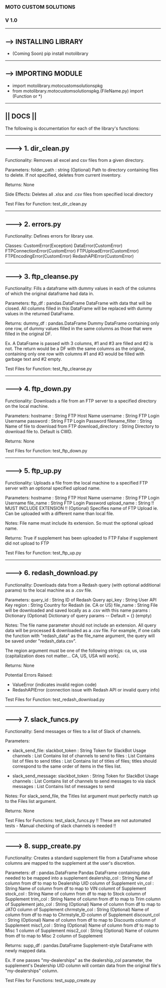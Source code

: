 ### MOTO CUSTOM SOLUTIONS
### V 1.0

-----------------------
--> INSTALLING LIBRARY
-----------------------

- (Coming Soon) pip install motolibrary 

---------------------
--> IMPORTING MODULE
---------------------

- import motolibrary.motocustomsolutionspkg
- from motolibrary.motocustomsolutionspkg.(FileName.py) import (Function or \*)

----------------
||    DOCS    ||
----------------

The following is documentation for each of the library's functions:

---------------------
---> 1. dir\_clean.py
---------------------

Functionality: Removes all excel and csv files from a given directory.

Parameters:
  folder\_path : string
    (Optional) Path to directory containing files to delete.
    If not specified, deletes from current inventory.

Returns: None

Side Effects:
  Deletes all .xlsx and .csv files from specified local directory

Test Files for Function: test\_dir\_clean.py

------------------
---> 2. errors.py
------------------

Functionality: Defines errors for library use.

Classes:
  CustomError(Exception)
  DataError(CustomError)
  FTPConnectionError(CustomError)
  FTPUploadError(CustomError)
  FTPEncodingError(CustomError)
  RedashAPIError(CustomError)

-----------------------
---> 3. ftp\_cleanse.py
-----------------------

Functionality: Fills a dataframe with dummy values in each of the columns of which the original dataframe had data in.

Parameters:
  ftp\_df : pandas.DataFrame
    DataFrame with data that will be closed.
    All columns filled in this DataFrame will be replaced with dummy values in the returned DataFrame.

Returns:
  dummy\_df : pandas.DataFrame
    Dummy DataFrame containing only one row, of dummy values filled in the same columns as those that were filled in the original DF.

Ex. A DataFrame is passed with 3 columns, #1 and #3 are filled and #2 is not. The return would be a DF with the same
columns as the original, containing only one row with columns #1 and #3 would be filled with garbage text and #2 empty.

Test Files for Function: test\_ftp\_cleanse.py

--------------------
---> 4. ftp\_down.py
--------------------

Functionality: Downloads a file from an FTP server to a specified directory on the local machine.

Parameters:
  hostname : String
    FTP Host Name
  username : String
    FTP Login Username
  password : String
    FTP Login Password
  filename\_filter : String
    Name of file to download from FTP
  download\_directory : String 
    Directory to download file to. Default is CWD.

Returns: None

Test Files for Function: test\_ftp\_down.py

------------------
---> 5. ftp\_up.py
------------------

Functionality: Uploads a file from the local machine to a specified FTP server with an optional specified upload name.

Parameters:
  hostname : String
    FTP Host Name
  username : String
    FTP Login Username
  file\_name : String
    FTP Login Password
  upload\_name : String
    !! MUST INCLUDE EXTENSION !!
    (Optional) Specifies name of FTP Upload
      ie. Can be uploaded with a different name than local file.


Notes: File name must include its extension. So must the optional upload name.

Returns:
  True if supplement has been uploaded to FTP
  False if supplement did not upload to FTP

Test Files for Function: test\_ftp\_up.py

---------------------------
---> 6. redash\_download.py
---------------------------

Functionality: Downloads data from a Redash query (with optional additional params) to the local machine as a .csv file.

Parameters:
  query\_id : String
    ID of Redash Query
  api\_key : String
    User API Key
  region : String
    Country for Redash (ie. CA or US)
  file\_name : String
    File will be downloaded and saved locally as a .csv with this name
  params : Dictionary
    (Optional) Dictionary of query params -- Default = {} (empty)

Notes: The file name parameter should not include an extension. All query data will be processed & downloaded as a .csv file.
For example, if one calls the function with "redash\_data" as the file\_name argument, the query will be saved under "redash\_data.csv".

The region argument must be one of the following strings: ca, us, usa (capitalization does not matter... CA, US, USA will work).

Returns: None

Potential Errors Raised:
- ValueError (indicates invalid region code)
- RedashAPIError (connection issue with Redash API or invalid query info)

Test Files for Function: test\_redash\_download.py

-----------------------
---> 7. slack\_funcs.py
-----------------------

Functionality: Send messages or files to a list of Slack of channels.

Parameters:
- slack\_send\_file:
    slackbot_token : String
      Token for SlackBot Usage
    channels : List
      Contains list of channels to send to
    files : List
      Contains list of files to send
    titles : List
      Contains list of titles of files; titles should correspond to the same
      order of items in the files list.

- slack\_send\_message:
    slackbot_token : String
      Token for SlackBot Usage
    channels : List
      Contains list of channels to send messages to via slack
    messages : List
      Contains list of messages to send

Notes: For slack\_send\_file, the Titles list argument must perfectly match up to the Files list argument.

Returns: None

Test Files for Functions: test\_slack\_funcs.py    !! These are not automated tests - Manual checking of slack channels is needed !!

-----------------------
---> 8. supp\_create.py
-----------------------

Functionality: Creates a standard supplement file from a DataFrame whose columns are mapped to the supplement at the user's discretion. 

Parameters:
  df : pandas.DataFrame
    Pandas DataFrame containing data needed to be mapped into a supplement
  dealership\_col : String
    Name of column from df to map to Dealership UID column of Supplement
  vin\_col : String
    Name of column from df to map to VIN columnt of Supplement
  stock\_col : String
    Name of column from df to map to Stock column of Supplement
  trim\_col : String
    Name of column from df to map to Trim column of Supplement
  jato\_col : String
    (Optional) Name of column from df to map to JATO column of Supplement
  chrmstyle\_col : String
    (Optional) Name of column from df to map to Chrmstyle_ID column of Supplement
  discount\_col : String
    (Optional) Name of column from df to map to Discounts column of Supplement
  misc1\_col : String
    (Optional) Name of column from df to map to Misc 1 column of Supplement
  misc2\_col : String
    (Optional) Name of column from df to map to Misc 2 column of Supplement

Returns:
  supp\_df : pandas.DataFrame
    Supplement-style DataFrame with newly mapped data.

Ex. If one passes "my-dealerships" as the dealership\_col parameter, the supplement's Dealership UID column will contain data from the original file's "my-dealerships" column.

Test Files for Functions: test\_supp\_create.py 
